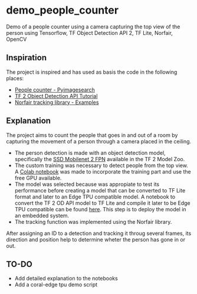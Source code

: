 # demo_people_counter
Demo of a people counter using a camera capturing the top view of the person using Tensorflow, TF Object Detection API 2, TF Lite, Norfair, OpenCV

## Inspiration
The project is inspired and has used as basis the code in the following places:
* [People counter - Pyimagesearch](https://www.pyimagesearch.com/2018/08/13/opencv-people-counter/)
* [TF 2 Object Detection API Tutorial](https://tensorflow-object-detection-api-tutorial.readthedocs.io/en/latest/)
* [Norfair tracking library - Examples](https://github.com/tryolabs/norfair/tree/master/demos)

## Explanation
The project aims to count the people that goes in and out of a room by capturing the movement of a person through a camera placed in the ceiling.

* The person detection is made with an object detection model, specifically the [SSD Mobilenet 2 FPN](https://github.com/tensorflow/models/blob/master/research/object_detection/g3doc/tf2_detection_zoo.md) available in the TF 2 Model Zoo.
* The custom training was necessary to detect people from the top view. A [Colab notebook](https://colab.research.google.com/drive/1b7lN9LI2zQoZA_PZ4f7HHjJr8pyPrfeV?usp=sharing) was made to incorporate the training part and use the free GPU available.
* The model was selected because was appropiate to test its performance before creating a model that can be converted to TF Lite format and later to an Edge TPU compatible model. A notebook to convert the TF 2 OD API model to TF Lite and compile it later to be Edge TPU compatible can be found [here](https://colab.research.google.com/drive/1_1ZBulkZyp9kClylHT01QhKbc3dM2QQa?usp=sharing). This step is to deploy the model in an embedded system.
* The tracking function was implemented using the Norfair library.

After assigning an ID to a detection and tracking it throug several frames, its direction and position help to determine wheter the person has gone in or out.

## TO-DO
* Add detailed explanation to the notebooks
* Add a coral-edge tpu demo script
